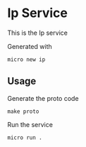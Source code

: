 # Ip Service

This is the Ip service

Generated with

```
micro new ip
```

## Usage

Generate the proto code

```
make proto
```

Run the service

```
micro run .
```